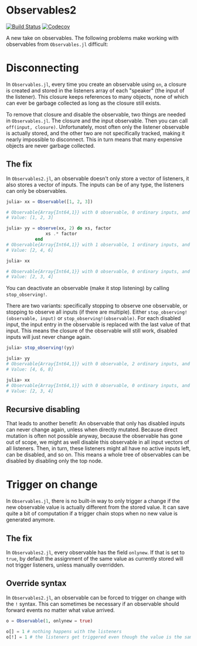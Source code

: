 # Observables2

[![Build Status](https://api.travis-ci.com/jkrumbiegel/Observables2.jl.svg?branch=master)](https://travis-ci.com/jkrumbiegel/Observables2.jl)
[![Codecov](https://codecov.io/gh/jkrumbiegel/Observables2.jl/branch/master/graph/badge.svg)](https://codecov.io/gh/jkrumbiegel/Observables2.jl)


A new take on observables. The following problems make working with observables from `Observables.jl` difficult:

# Disconnecting

In `Observables.jl`, every time you create an observable using `on`, a closure is created and stored in the listeners array of each "speaker" (the input of the listener). This closure keeps references to many objects, none of which can ever be garbage collected as long as the closure still exists.

To remove that closure and disable the observable, two things are needed in `Observables.jl`. The closure and the input observable. Then you can call `off(input, closure)`. Unfortunately, most often only the listener observable is actually stored, and the other two are not specifically tracked, making it nearly impossible to disconnect. This in turn means that many expensive objects are never garbage collected.

## The fix

In `Observables2.jl`, an observable doesn't only store a vector of listeners, it also stores a vector of inputs. The inputs can be of any type, the listeners can only be observables.

```julia
julia> xx = Observable([1, 2, 3])

# Observable{Array{Int64,1}} with 0 observable, 0 ordinary inputs, and 0 observers.
# Value: [1, 2, 3]

julia> yy = observe(xx, 2) do xs, factor
               xs .* factor
           end
# Observable{Array{Int64,1}} with 1 observable, 1 ordinary inputs, and 0 observers.
# Value: [2, 4, 6]

julia> xx

# Observable{Array{Int64,1}} with 0 observable, 0 ordinary inputs, and 1 observers.
# Value: [2, 3, 4]
```

You can deactivate an observable (make it stop listening) by calling `stop_observing!`.

There are two variants: specifically stopping to observe one observable, or stopping to observe all inputs (if there are multiple). Either `stop_observing!(observable, input)` or `stop_observing!(observable)`. For each disabled input, the input entry in the observable is replaced with the last value of that input. This means the closure of the observable will still work, disabled inputs will just never change again.

```julia
julia> stop_observing!(yy)

julia> yy
# Observable{Array{Int64,1}} with 0 observable, 2 ordinary inputs, and 0 observers.
# Value: [4, 6, 8]

julia> xx
# Observable{Array{Int64,1}} with 0 observable, 0 ordinary inputs, and 0 observers.
# Value: [2, 3, 4]
```

## Recursive disabling

That leads to another benefit: An observable that only has disabled inputs can never change again, unless when directly mutated. Because direct mutation is often not possible anyway, because the observable has gone out of scope, we might as well disable this observable in all input vectors of all listeners. Then, in turn, these listeners might all have no active inputs left, can be disabled, and so on. This means a whole tree of observables can be disabled by disabling only the top node.

# Trigger on change

In `Observables.jl`, there is no built-in way to only trigger a change if the new observable value is actually different from the stored value. It can save quite a bit of computation if a trigger chain stops when no new value is generated anymore.

## The fix

In `Observables2.jl`, every observable has the field `onlynew`. If that is set to `true`, by default the assignment of the same value as currently stored will not trigger listeners, unless manually overridden.

## Override syntax

In `Observables2.jl`, an observable can be forced to trigger on change with the `!` syntax. This can sometimes be necessary if an observable should forward events no matter what value arrived.

```julia
o = Observable(1, onlynew = true)

o[] = 1 # nothing happens with the listeners
o[!] = 1 # the listeners get triggered even though the value is the same
```
